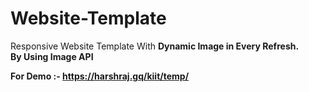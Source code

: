 # Website-Template<br>
Responsive Website Template With <b>Dynamic Image in Every Refresh.<br>
By Using Image API

For Demo :- https://harshraj.gq/kiit/temp/

